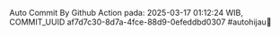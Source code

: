 Auto Commit By Github Action pada: 2025-03-17 01:12:24 WIB, COMMIT_UUID af7d7c30-8d7a-4fce-88d9-0efeddbd0307 #autohijau🗿

